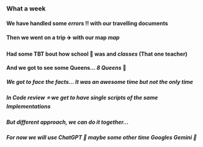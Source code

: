 ### What a week
#### We have handled some *errors* :bangbang: with our travelling documents
#### Then we went on a trip :airplane: with our map *map*
#### Had some TBT bout how school :school: was and *classes* (That one teacher)
#### And we got to see some Queens... *8 Queens* :crown:

##### We got to face the facts... It was an awesome time but not the only time
##### In *Code review* :star: we get to have single scripts of the same Implementations
##### But different approach, we can do it together...
##### For now we will use *ChatGPT* :muscle: maybe some other time *Googles Gemini* :muscle: